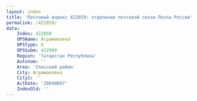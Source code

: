 ```yaml
---
layout: index
title: 'Почтовый индекс 422859: отделение почтовой связи Почты России'
permalink: /422859/
data:
    Index: 422859
    OPSName: Аграмаковка
    OPSType: О
    OPSSubm: 422999
    Region: 'Татарстан Республика'
    Autonom: ''
    Area: 'Спасский район'
    City: Аграмаковка
    City1: ''
    ActDate: '20040607'
    IndexOld: ''
---
```

